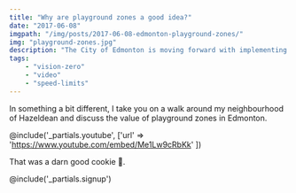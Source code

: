 ```yaml
---
title: "Why are playground zones a good idea?"
date: "2017-06-08"
imgpath: "/img/posts/2017-06-08-edmonton-playground-zones/"
img: "playground-zones.jpg"
description: "The City of Edmonton is moving forward with implementing playground zones. Why are they a good idea? Troy explains in this video"
tags: 
    - "vision-zero"
    - "video"
    - "speed-limits"
---
```


In something a bit different, I take you on a walk around my neighbourhood of Hazeldean and discuss the value of
playground zones in Edmonton.

@include('_partials.youtube', ['url' => 'https://www.youtube.com/embed/Me1Lw9cRbKk' ])

That was a darn good cookie 🍪.

@include('_partials.signup')
